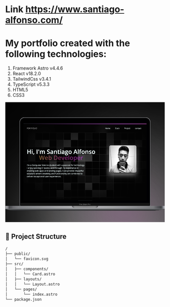 # Link https://www.santiago-alfonso.com/ 

# My portfolio created with the following technologies:

1. Framework Astro v4.4.6
2. React v18.2.0
3. TailwindCss v3.4.1
4. TypeScript v5.3.3
5. HTML5
6. CSS3


![just-the-basics](./public/983shots_so.png)

## 🚀 Project Structure

```text
/
├── public/
│   └── favicon.svg
├── src/
│   ├── components/
│   │   └── Card.astro
│   ├── layouts/
│   │   └── Layout.astro
│   └── pages/
│       └── index.astro
└── package.json
```

